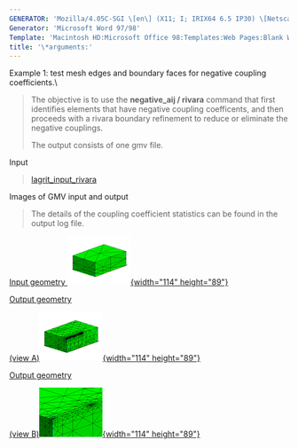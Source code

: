 ```yaml
---
GENERATOR: 'Mozilla/4.05C-SGI \[en\] (X11; I; IRIX64 6.5 IP30) \[Netscape\]'
Generator: 'Microsoft Word 97/98'
Template: 'Macintosh HD:Microsoft Office 98:Templates:Web Pages:Blank Web Page'
title: '\*arguments:'
---
```


Example 1: test mesh edges and boundary faces for negative coupling
coefficients.\

> The objective is to use the **negative\_aij / rivara** command that
> first identifies elements that have negative coupling coefficents, and
> then proceeds with a rivara boundary refinement to reduce or eliminate
> the negative couplings.
>
> The output consists of one gmv file.

Input

> [lagrit\_input\_rivara](../input_output/lagrit_input_rivara)

Images of GMV input and output

> The details of the coupling coefficient statistics can be found in the
> output log file.

[Input geometry ![](image/rivara1_tn.gif){width="114"
height="89"}](image/rivara1.gif)

[Output geometry](image/rivara2.gif)

[(view A)![](image/rivara2_tn.gif){width="114"
height="89"}](image/rivara2.gif)

[Output geometry](image/rivara3.gif)

[(view B)![](image/rivara3_tn.gif){width="114"
height="89"}](image/rivara3.gif)
